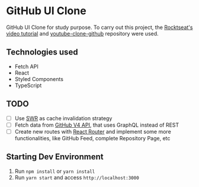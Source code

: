 # GitHub UI Clone

GitHub UI Clone for study purpose. To carry out this project, the [Rocktseat's](https://github.com/rocketseat-content) [video tutorial](https://www.youtube.com/watch?v=iLEbGQXsg3k) and [youtube-clone-github](https://github.com/rocketseat-content/youtube-clone-github) repository were used. 

## Technologies used
- Fetch API
- React
- Styled Components
- TypeScript

## TODO
- [ ] Use [SWR](https://swr.vercel.app/) as cache invalidation strategy
- [ ] Fetch data from [GitHub V4 API](https://docs.github.com/en/graphql), that uses GraphQL instead of REST
- [ ] Create new routes with [React Router](https://reactrouter.com/web/guides/quick-start) and implement some more functionalities, like GitHub Feed, complete Repository Page, etc

## Starting Dev Environment

1. Run `npm install` or `yarn install`
2. Run `yarn start` and access `http://localhost:3000`
